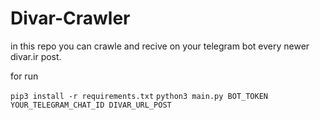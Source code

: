 # Divar-Crawler

in this repo you can crawle and recive on your telegram bot every newer divar.ir post.

for run

`pip3 install -r requirements.txt`
`python3 main.py BOT_TOKEN YOUR_TELEGRAM_CHAT_ID DIVAR_URL_POST`
